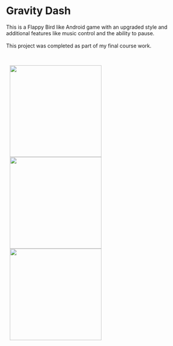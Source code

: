 <h1>Gravity Dash</h1>
<p>This is a Flappy Bird like Android game with an upgraded style and additional features like music control and the ability to pause. <br>  <br>This project was completed as part of my final course work.</p>
<br>
<p float="left">
<img width="250" src="https://github.com/user-attachments/assets/6e72346f-edc1-4962-b830-188468f1d88e" hspace="10" />
<img width="250" src="https://github.com/user-attachments/assets/54a36462-9138-4316-850c-fa102dd89f88" hspace="10" />
<img width="250" src="https://github.com/user-attachments/assets/309c1018-c5f0-4e47-be10-28d865be7a36" hspace="10" />
</p>
